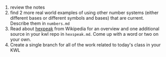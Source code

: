 1. review the notes
1. find 2 more real world examples of using other number systems (either different bases or different symbols and bases) that are current. Describe them in `numbers.md`
1. Read about [hexpeak](https://en.wikipedia.org/wiki/Hexspeak) from Wikipedia for an overview and one additional source in your kwl repo in `hexspeak.md`. Come up with a word or two on your own.
1. Create a single branch for all of the work related to today's class in your KWL
```{index} numbers.md
```

```{index} hexspeak.md
```

